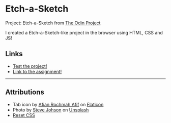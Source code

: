 # Etch-a-Sketch
Project: Etch-a-Sketch from [The Odin Project](https://www.theodinproject.com/about)

I created a Etch-a-Sketch-like project in the browser using HTML, CSS and JS!

## Links
- [Test the project!](https://morfenza.github.io/etch-a-sketch/)
- [Link to the assignment!](https://www.theodinproject.com/lessons/foundations-etch-a-sketch)

---
## Attributions
- Tab icon by [Afian Rochmah Afif](https://www.flaticon.com/authors/afian-rochmah-afif) on [Flaticon](https://www.flaticon.com/icons)
- Photo by [Steve Johson](https://unsplash.com/@steve_j?utm_source=unsplash&utm_medium=referral&utm_content=creditCopyText) on [Unsplash](https://unsplash.com/photos/M5Yp7iNcS74?utm_source=unsplash&utm_medium=referral&utm_content=creditCopyText)
- [Reset CSS](https://meyerweb.com/eric/tools/css/reset/)